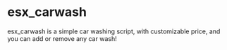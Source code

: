 # esx_carwash
esx_carwash is a simple car washing script, with customizable price, and you can add or remove any car wash!
